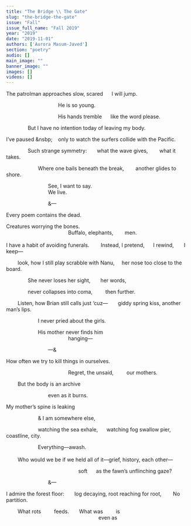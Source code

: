 ```yaml
---
title: "The Bridge \\ The Gate"
slug: "the-bridge-the-gate"
issue: "Fall"
issue_full_name: "Fall 2019"
year: "2019"
date: "2019-11-01"
authors: ['Aurora Masum-Javed']
section: "poetry"
audio: []
main_image: ""
banner_image: ""
images: []
videos: []
---
```


The patrolman approaches slow, scared &nbsp;&nbsp;&nbsp;&nbsp; I will jump.  

&nbsp;&nbsp;&nbsp;&nbsp;&nbsp;&nbsp;&nbsp;&nbsp;&nbsp;&nbsp;&nbsp;&nbsp;&nbsp;&nbsp;&nbsp;&nbsp;&nbsp;&nbsp;&nbsp;&nbsp;&nbsp;&nbsp;&nbsp;&nbsp;&nbsp;&nbsp;&nbsp;&nbsp;&nbsp;&nbsp;&nbsp;&nbsp;&nbsp;&nbsp;&nbsp; He is so young.  

&nbsp;&nbsp;&nbsp;&nbsp;&nbsp;&nbsp;&nbsp;&nbsp;&nbsp;&nbsp;&nbsp;&nbsp;&nbsp;&nbsp;&nbsp;&nbsp;&nbsp;&nbsp;&nbsp;&nbsp;&nbsp;&nbsp;&nbsp;&nbsp;&nbsp;&nbsp;&nbsp;&nbsp;&nbsp;&nbsp;&nbsp;&nbsp;&nbsp;&nbsp;&nbsp; His hands tremble &nbsp;&nbsp;&nbsp;&nbsp; like the word please.  

&nbsp;&nbsp;&nbsp;&nbsp;&nbsp;&nbsp;&nbsp;&nbsp;&nbsp;&nbsp;&nbsp;&nbsp;&nbsp;&nbsp; But I have no intention today of leaving my body.  

I’ve paused &nsbp;&nbsp;&nbsp;&nbsp; only to watch the surfers collide with the Pacific.  

&nbsp;&nbsp;&nbsp;&nbsp;&nbsp;&nbsp;&nbsp;&nbsp;&nbsp;&nbsp;&nbsp;&nbsp;&nbsp;&nbsp; Such strange symmetry: &nbsp;&nbsp;&nbsp;&nbsp;&nbsp; what the wave gives, &nbsp;&nbsp;&nbsp;&nbsp;&nbsp;&nbsp; what it takes.  

&nbsp;&nbsp;&nbsp;&nbsp;&nbsp;&nbsp;&nbsp;&nbsp;&nbsp;&nbsp;&nbsp;&nbsp;&nbsp;&nbsp;&nbsp;&nbsp;&nbsp;&nbsp;&nbsp;&nbsp;&nbsp; Where one bails beneath the break, &nbsp;&nbsp;&nbsp;&nbsp;&nbsp;&nbsp; another glides to shore.  

&nbsp;&nbsp;&nbsp;&nbsp;&nbsp;&nbsp;&nbsp;&nbsp;&nbsp;&nbsp;&nbsp;&nbsp;&nbsp;&nbsp;&nbsp;&nbsp;&nbsp;&nbsp;&nbsp;&nbsp;&nbsp;&nbsp;&nbsp;&nbsp;&nbsp;&nbsp;&nbsp;&nbsp; See, I want to say.  
&nbsp;&nbsp;&nbsp;&nbsp;&nbsp;&nbsp;&nbsp;&nbsp;&nbsp;&nbsp;&nbsp;&nbsp;&nbsp;&nbsp;&nbsp;&nbsp;&nbsp;&nbsp;&nbsp;&nbsp;&nbsp;&nbsp;&nbsp;&nbsp;&nbsp;&nbsp;&nbsp;&nbsp; We live.  

&nbsp;&nbsp;&nbsp;&nbsp;&nbsp;&nbsp;&nbsp;&nbsp;&nbsp;&nbsp;&nbsp;&nbsp;&nbsp;&nbsp;&nbsp;&nbsp;&nbsp;&nbsp;&nbsp;&nbsp;&nbsp;&nbsp;&nbsp;&nbsp;&nbsp;&nbsp;&nbsp;&nbsp; &—  

Every poem contains the dead.  

Creatures worrying the bones.  
&nbsp;&nbsp;&nbsp;&nbsp;&nbsp;&nbsp;&nbsp;&nbsp;&nbsp;&nbsp;&nbsp;&nbsp;&nbsp;&nbsp;&nbsp;&nbsp;&nbsp;&nbsp;&nbsp;&nbsp;&nbsp;&nbsp;&nbsp;&nbsp;&nbsp;&nbsp;&nbsp;&nbsp;&nbsp;&nbsp;&nbsp;&nbsp;&nbsp;&nbsp;&nbsp;&nbsp;&nbsp;&nbsp;&nbsp;&nbsp;&nbsp;&nbsp; Buffalo, elephants, &nbsp;&nbsp;&nbsp;&nbsp;&nbsp;&nbsp; men.  
<br>
I have a habit of avoiding funerals. &nbsp;&nbsp;&nbsp;&nbsp;&nbsp;&nbsp; Instead, I pretend, &nbsp;&nbsp;&nbsp;&nbsp; I rewind, &nbsp;&nbsp;&nbsp;&nbsp;&nbsp; I keep—  

&nbsp;&nbsp;&nbsp;&nbsp;&nbsp;&nbsp;&nbsp; look, how I still play scrabble with Nanu, &nbsp;&nbsp;&nbsp; her nose too close to the board.  

&nbsp;&nbsp;&nbsp;&nbsp;&nbsp;&nbsp;&nbsp;&nbsp;&nbsp;&nbsp;&nbsp;&nbsp;&nbsp;&nbsp; She never loses her sight, &nbsp;&nbsp;&nbsp;&nbsp;&nbsp; her words,  

&nbsp;&nbsp;&nbsp;&nbsp;&nbsp;&nbsp;&nbsp;&nbsp;&nbsp;&nbsp;&nbsp;&nbsp;&nbsp;&nbsp; never collapses into coma, &nbsp;&nbsp;&nbsp;&nbsp;&nbsp;&nbsp;&nbsp; then further.  

&nbsp;&nbsp;&nbsp;&nbsp;&nbsp;&nbsp;&nbsp; Listen, how Brian still calls just ‘cuz— &nbsp;&nbsp;&nbsp;&nbsp;&nbsp; giddy spring kiss, another man’s lips.  

&nbsp;&nbsp;&nbsp;&nbsp;&nbsp;&nbsp;&nbsp;&nbsp;&nbsp;&nbsp;&nbsp;&nbsp;&nbsp;&nbsp;&nbsp;&nbsp;&nbsp;&nbsp;&nbsp;&nbsp;&nbsp; I never pried about the girls.  

&nbsp;&nbsp;&nbsp;&nbsp;&nbsp;&nbsp;&nbsp;&nbsp;&nbsp;&nbsp;&nbsp;&nbsp;&nbsp;&nbsp;&nbsp;&nbsp;&nbsp;&nbsp;&nbsp;&nbsp;&nbsp; His mother never finds him  
&nbsp;&nbsp;&nbsp;&nbsp;&nbsp;&nbsp;&nbsp;&nbsp;&nbsp;&nbsp;&nbsp;&nbsp;&nbsp;&nbsp;&nbsp;&nbsp;&nbsp;&nbsp;&nbsp;&nbsp;&nbsp;&nbsp;&nbsp;&nbsp;&nbsp;&nbsp;&nbsp;&nbsp;&nbsp;&nbsp;&nbsp;&nbsp;&nbsp;&nbsp;&nbsp;&nbsp;&nbsp;&nbsp;&nbsp;&nbsp;&nbsp;&nbsp; hanging—  

&nbsp;&nbsp;&nbsp;&nbsp;&nbsp;&nbsp;&nbsp;&nbsp;&nbsp;&nbsp;&nbsp;&nbsp;&nbsp;&nbsp;&nbsp;&nbsp;&nbsp;&nbsp;&nbsp;&nbsp;&nbsp;&nbsp;&nbsp;&nbsp;&nbsp;&nbsp;&nbsp;&nbsp; —&  

How often we try to kill things in ourselves.  

&nbsp;&nbsp;&nbsp;&nbsp;&nbsp;&nbsp;&nbsp;&nbsp;&nbsp;&nbsp;&nbsp;&nbsp;&nbsp;&nbsp;&nbsp;&nbsp;&nbsp;&nbsp;&nbsp;&nbsp;&nbsp;&nbsp;&nbsp;&nbsp;&nbsp;&nbsp;&nbsp;&nbsp;&nbsp;&nbsp;&nbsp;&nbsp;&nbsp;&nbsp;&nbsp;&nbsp;&nbsp;&nbsp;&nbsp;&nbsp;&nbsp;&nbsp; Regret, the unsaid, &nbsp;&nbsp;&nbsp;&nbsp;&nbsp;&nbsp;&nbsp; our mothers.  

&nbsp;&nbsp;&nbsp;&nbsp;&nbsp;&nbsp;&nbsp; But the body is an archive  

&nbsp;&nbsp;&nbsp;&nbsp;&nbsp;&nbsp;&nbsp;&nbsp;&nbsp;&nbsp;&nbsp;&nbsp;&nbsp;&nbsp;&nbsp;&nbsp;&nbsp;&nbsp;&nbsp;&nbsp;&nbsp;&nbsp;&nbsp;&nbsp;&nbsp;&nbsp;&nbsp;&nbsp; even as it burns.  

My mother’s spine is leaking  

&nbsp;&nbsp;&nbsp;&nbsp;&nbsp;&nbsp;&nbsp;&nbsp;&nbsp;&nbsp;&nbsp;&nbsp;&nbsp;&nbsp;&nbsp;&nbsp;&nbsp;&nbsp;&nbsp;&nbsp;&nbsp; & I am somewhere else,  

&nbsp;&nbsp;&nbsp;&nbsp;&nbsp;&nbsp;&nbsp;&nbsp;&nbsp;&nbsp;&nbsp;&nbsp;&nbsp;&nbsp;&nbsp;&nbsp;&nbsp;&nbsp;&nbsp;&nbsp;&nbsp; watching the sea exhale, &nbsp;&nbsp;&nbsp;&nbsp; watching fog swallow pier, coastline, city.  

&nbsp;&nbsp;&nbsp;&nbsp;&nbsp;&nbsp;&nbsp;&nbsp;&nbsp;&nbsp;&nbsp;&nbsp;&nbsp;&nbsp;&nbsp;&nbsp;&nbsp;&nbsp;&nbsp;&nbsp;&nbsp; Everything—awash.  
<br>
&nbsp;&nbsp;&nbsp;&nbsp;&nbsp;&nbsp;&nbsp; Who would we be if we held all of it—grief, history, each other—  

&nbsp;&nbsp;&nbsp;&nbsp;&nbsp;&nbsp;&nbsp;&nbsp;&nbsp;&nbsp;&nbsp;&nbsp;&nbsp;&nbsp;&nbsp;&nbsp;&nbsp;&nbsp;&nbsp;&nbsp;&nbsp;&nbsp;&nbsp;&nbsp;&nbsp;&nbsp;&nbsp;&nbsp;&nbsp;&nbsp;&nbsp;&nbsp;&nbsp;&nbsp;&nbsp;&nbsp;&nbsp;&nbsp;&nbsp;&nbsp;&nbsp;&nbsp;&nbsp;&nbsp;&nbsp;&nbsp;&nbsp;&nbsp;&nbsp; soft &nbsp;&nbsp;&nbsp;&nbsp; as the fawn’s unflinching gaze?  

&nbsp;&nbsp;&nbsp;&nbsp;&nbsp;&nbsp;&nbsp;&nbsp;&nbsp;&nbsp;&nbsp;&nbsp;&nbsp;&nbsp;&nbsp;&nbsp;&nbsp;&nbsp;&nbsp;&nbsp;&nbsp;&nbsp;&nbsp;&nbsp;&nbsp;&nbsp;&nbsp;&nbsp; &—  

I admire the forest floor: &nbsp;&nbsp;&nbsp;&nbsp;&nbsp; log decaying, root reaching for root, &nbsp;&nbsp;&nbsp;&nbsp;&nbsp;&nbsp; No partition.  

&nbsp;&nbsp;&nbsp;&nbsp;&nbsp;&nbsp;&nbsp; What rots &nbsp;&nbsp;&nbsp;&nbsp;&nbsp;&nbsp;&nbsp; feeds. &nbsp;&nbsp;&nbsp;&nbsp;&nbsp; What was &nbsp;&nbsp;&nbsp;&nbsp;&nbsp;&nbsp;&nbsp; is  
&nbsp;&nbsp;&nbsp;&nbsp;&nbsp;&nbsp;&nbsp;&nbsp;&nbsp;&nbsp;&nbsp;&nbsp;&nbsp;&nbsp;&nbsp;&nbsp;&nbsp;&nbsp;&nbsp;&nbsp;&nbsp;&nbsp;&nbsp;&nbsp;&nbsp;&nbsp;&nbsp;&nbsp;&nbsp;&nbsp;&nbsp;&nbsp;&nbsp;&nbsp;&nbsp;&nbsp;&nbsp;&nbsp;&nbsp;&nbsp;&nbsp;&nbsp;&nbsp;&nbsp;&nbsp;&nbsp;&nbsp;&nbsp;&nbsp;&nbsp;&nbsp;&nbsp;&nbsp;&nbsp;&nbsp;&nbsp;&nbsp;&nbsp;&nbsp;&nbsp;&nbsp;&nbsp;&nbsp; even as  


